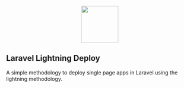 <p align="center"><img src="https://curious-minds.s3.amazonaws.com/lightning-deploy.svg" height="100px"></p>

## Laravel Lightning Deploy

A simple methodology to deploy single page apps in Laravel using the lightning methodology. 
